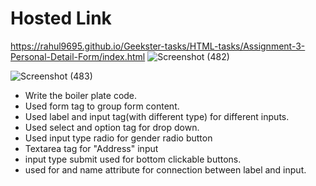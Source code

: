 # Hosted Link
https://rahul9695.github.io/Geekster-tasks/HTML-tasks/Assignment-3-Personal-Detail-Form/index.html
![Screenshot (482)](https://github.com/rahul9695/Geekster-tasks/assets/120627949/d7411f63-7b23-4d99-a5f8-72d89182e84d)

![Screenshot (483)](https://github.com/rahul9695/Geekster-tasks/assets/120627949/66d7218c-2e0b-4299-acdd-2d509b2a0255)

* Write the boiler plate code.
* Used form tag to group form content.
* Used label and input tag(with different type) for different inputs.
* Used select and option tag for drop down.
* Used input type radio for gender radio button
* Textarea tag for "Address" input
* input type submit used for bottom clickable buttons.
* used for and name attribute for connection between label and input.

